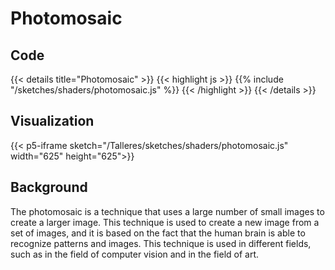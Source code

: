 # Photomosaic
## Code

{{< details title="Photomosaic" >}}
{{< highlight js >}}
{{% include "/sketches/shaders/photomosaic.js" %}}
{{< /highlight >}}
{{< /details >}}

## Visualization

{{< p5-iframe sketch="/Talleres/sketches/shaders/photomosaic.js" width="625" height="625">}}

## Background
The photomosaic is a technique that uses a large number of small images to create a larger image. This technique is used to create a new image from a set of images, and it is based on the fact that the human brain is able to recognize patterns and images. This technique is used in different fields, such as in the field of computer vision and in the field of art.